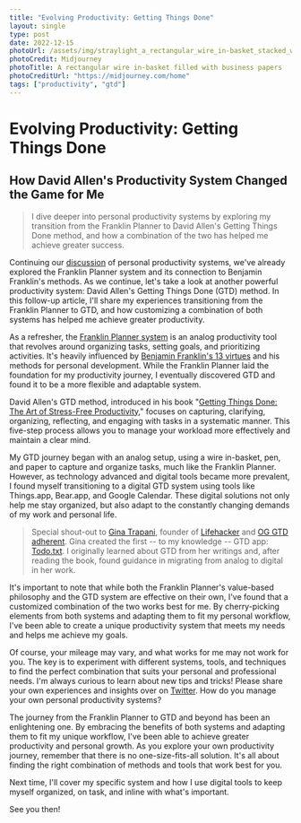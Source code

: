 ```yaml
---
title: "Evolving Productivity: Getting Things Done"
layout: single
type: post
date: 2022-12-15
photoUrl: /assets/img/straylight_a_rectangular_wire_in-basket_stacked_with_business_p_d4c13eb1-9720-4eeb-a146-bf378b7e28a1.png
photoCredit: Midjourney
photoTitle: A rectangular wire in-basket filled with business papers
photoCreditUrl: "https://midjourney.com/home"
tags: ["productivity", "gtd"]
---
```


# Evolving Productivity: Getting Things Done
## How David Allen's Productivity System Changed the Game for Me

> I dive deeper into personal productivity systems by exploring my transition from the Franklin Planner to David Allen's Getting Things Done method, and how a combination of the two has helped me achieve greater success.

Continuing our [discussion][1] of personal productivity systems, we've already explored the Franklin Planner system and its connection to Benjamin Franklin's methods. As we continue, let's take a look at another powerful productivity system: David Allen's Getting Things Done (GTD) method. In this follow-up article, I'll share my experiences transitioning from the Franklin Planner to GTD, and how customizing a combination of both systems has helped me achieve greater productivity.

As a refresher, the [Franklin Planner system][2] is an analog productivity tool that revolves around organizing tasks, setting goals, and prioritizing activities. It's heavily influenced by [Benjamin Franklin's 13 virtues][3] and his methods for personal development. While the Franklin Planner laid the foundation for my productivity journey, I eventually discovered GTD and found it to be a more flexible and adaptable system.

David Allen's GTD method, introduced in his book "[Getting Things Done: The Art of Stress-Free Productivity][4]," focuses on capturing, clarifying, organizing, reflecting, and engaging with tasks in a systematic manner. This five-step process allows you to manage your workload more effectively and maintain a clear mind.

My GTD journey began with an analog setup, using a wire in-basket, pen, and paper to capture and organize tasks, much like the Franklin Planner. However, as technology advanced and digital tools became more prevalent, I found myself transitioning to a digital GTD system using tools like Things.app, Bear.app, and Google Calendar. These digital solutions not only help me stay organized, but also adapt to the constantly changing demands of my work and personal life.

> Special shout-out to [Gina Trapani][5], founder of [Lifehacker][8] and [OG GTD adherent][6]. Gina created the first -- to my knowledge -- GTD app: [Todo.txt][7]. I originally learned about GTD from her writings and, after reading the book, found guidance in migrating from analog to digital in her work.

It's important to note that while both the Franklin Planner's value-based philosophy and the GTD system are effective on their own, I've found that a customized combination of the two works best for me. By cherry-picking elements from both systems and adapting them to fit my personal workflow, I've been able to create a unique productivity system that meets my needs and helps me achieve my goals.

Of course, your mileage may vary, and what works for me may not work for you. The key is to experiment with different systems, tools, and techniques to find the perfect combination that suits your personal and professional needs. I'm always curious to learn about new tips and tricks! Please share your own experiences and insights over on [Twitter][9]. How do you manage your own personal productivity systems?

The journey from the Franklin Planner to GTD and beyond has been an enlightening one. By embracing the benefits of both systems and adapting them to fit my unique workflow, I've been able to achieve greater productivity and personal growth. As you explore your own productivity journey, remember that there is no one-size-fits-all solution. It's all about finding the right combination of methods and tools that work best for you.

Next time, I'll cover my specific system and how I use digital tools to keep myself organized, on task, and inline with what's important.

See you then!

[1]:    /tags/productivity "drew:ux articles tagged #productivity"
[2]:    /posts/analog-days-rediscovering-the-franklin-planner/ "Analog Days: Rediscovering the Franklin Planner"
[3]:    /posts/analog-days-rediscovering-the-franklin-planner/#thirteen-virtues
[4]:    https://gettingthingsdone.com "David Allen's Getting Things Done"
[5]:    https://ginatrapani.org/ "Gina Trapani's personal homepage"
[6]:    https://lifehacker.com/author/ginatrapani "Gina Trapani's writings on Lifehacker"
[7]:    https://todo.txt.org/ "The Todo.txt GTD app"
[8]:    https://lifehacker.org/ "Lifehacker"
[9]:    https://twitter.com/drwtod "Join the conversation with Drew on Twitter"
